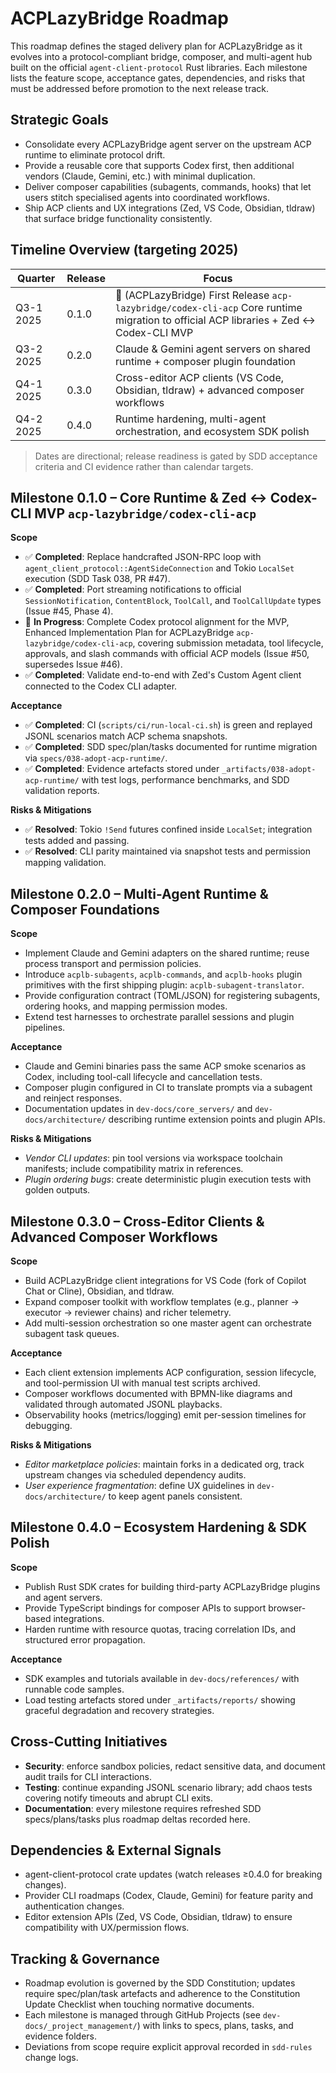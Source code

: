 # ACPLazyBridge Roadmap

This roadmap defines the staged delivery plan for ACPLazyBridge as it evolves into a protocol-compliant bridge, composer, and multi-agent hub built on the official `agent-client-protocol` Rust libraries. Each milestone lists the feature scope, acceptance gates, dependencies, and risks that must be addressed before promotion to the next release track.

## Strategic Goals

- Consolidate every ACPLazyBridge agent server on the upstream ACP runtime to eliminate protocol drift.
- Provide a reusable core that supports Codex first, then additional vendors (Claude, Gemini, etc.) with minimal duplication.
- Deliver composer capabilities (subagents, commands, hooks) that let users stitch specialised agents into coordinated workflows.
- Ship ACP clients and UX integrations (Zed, VS Code, Obsidian, tldraw) that surface bridge functionality consistently.

## Timeline Overview (targeting 2025)

| Quarter | Release | Focus |
| --- | --- | --- |
| Q3-1 2025 | 0.1.0 | 🚧 (ACPLazyBridge) First Release `acp-lazybridge/codex-cli-acp` Core runtime migration to official ACP libraries + Zed ↔ Codex-CLI MVP |
| Q3-2 2025 | 0.2.0 | Claude & Gemini agent servers on shared runtime + composer plugin foundation |
| Q4-1 2025 | 0.3.0 | Cross-editor ACP clients (VS Code, Obsidian, tldraw) + advanced composer workflows |
| Q4-2 2025 | 0.4.0 | Runtime hardening, multi-agent orchestration, and ecosystem SDK polish |

> Dates are directional; release readiness is gated by SDD acceptance criteria and CI evidence rather than calendar targets.

## Milestone 0.1.0 – Core Runtime & Zed ↔ Codex-CLI MVP `acp-lazybridge/codex-cli-acp`

**Scope**

- ✅ **Completed**: Replace handcrafted JSON-RPC loop with `agent_client_protocol::AgentSideConnection` and Tokio `LocalSet` execution (SDD Task 038, PR #47).
- ✅ **Completed**: Port streaming notifications to official `SessionNotification`, `ContentBlock`, `ToolCall`, and `ToolCallUpdate` types (Issue #45, Phase 4).
- 🔄 **In Progress**: Complete Codex protocol alignment for the MVP, Enhanced Implementation Plan for ACPLazyBridge `acp-lazybridge/codex-cli-acp`, covering submission metadata, tool lifecycle, approvals, and slash commands with official ACP models (Issue #50, supersedes Issue #46).
- ✅ **Completed**: Validate end-to-end with Zed's Custom Agent client connected to the Codex CLI adapter.

**Acceptance**

- ✅ **Completed**: CI (`scripts/ci/run-local-ci.sh`) is green and replayed JSONL scenarios match ACP schema snapshots.
- ✅ **Completed**: SDD spec/plan/tasks documented for runtime migration via `specs/038-adopt-acp-runtime/`.
- ✅ **Completed**: Evidence artefacts stored under `_artifacts/038-adopt-acp-runtime/` with test logs, performance benchmarks, and SDD validation reports.

**Risks & Mitigations**

- ✅ **Resolved**: Tokio `!Send` futures confined inside `LocalSet`; integration tests added and passing.
- ✅ **Resolved**: CLI parity maintained via snapshot tests and permission mapping validation.

## Milestone 0.2.0 – Multi-Agent Runtime & Composer Foundations

**Scope**

- Implement Claude and Gemini adapters on the shared runtime; reuse process transport and permission policies.
- Introduce `acplb-subagents`, `acplb-commands`, and `acplb-hooks` plugin primitives with the first shipping plugin: `acplb-subagent-translator`.
- Provide configuration contract (TOML/JSON) for registering subagents, ordering hooks, and mapping permission modes.
- Extend test harnesses to orchestrate parallel sessions and plugin pipelines.

**Acceptance**

- Claude and Gemini binaries pass the same ACP smoke scenarios as Codex, including tool-call lifecycle and cancellation tests.
- Composer plugin configured in CI to translate prompts via a subagent and reinject responses.
- Documentation updates in `dev-docs/core_servers/` and `dev-docs/architecture/` describing runtime extension points and plugin APIs.

**Risks & Mitigations**

- _Vendor CLI updates_: pin tool versions via workspace toolchain manifests; include compatibility matrix in references.
- _Plugin ordering bugs_: create deterministic plugin execution tests with golden outputs.

## Milestone 0.3.0 – Cross-Editor Clients & Advanced Composer Workflows

**Scope**

- Build ACPLazyBridge client integrations for VS Code (fork of Copilot Chat or Cline), Obsidian, and tldraw.
- Expand composer toolkit with workflow templates (e.g., planner → executor → reviewer chains) and richer telemetry.
- Add multi-session orchestration so one master agent can orchestrate subagent task queues.

**Acceptance**

- Each client extension implements ACP configuration, session lifecycle, and tool-permission UI with manual test scripts archived.
- Composer workflows documented with BPMN-like diagrams and validated through automated JSONL playbacks.
- Observability hooks (metrics/logging) emit per-session timelines for debugging.

**Risks & Mitigations**

- _Editor marketplace policies_: maintain forks in a dedicated org, track upstream changes via scheduled dependency audits.
- _User experience fragmentation_: define UX guidelines in `dev-docs/architecture/` to keep agent panels consistent.

## Milestone 0.4.0 – Ecosystem Hardening & SDK Polish

**Scope**

- Publish Rust SDK crates for building third-party ACPLazyBridge plugins and agent servers.
- Provide TypeScript bindings for composer APIs to support browser-based integrations.
- Harden runtime with resource quotas, tracing correlation IDs, and structured error propagation.

**Acceptance**

- SDK examples and tutorials available in `dev-docs/references/` with runnable code samples.
- Load testing artefacts stored under `_artifacts/reports/` showing graceful degradation and recovery strategies.

## Cross-Cutting Initiatives

- **Security**: enforce sandbox policies, redact sensitive data, and document audit trails for CLI interactions.
- **Testing**: continue expanding JSONL scenario library; add chaos tests covering notify timeouts and abrupt CLI exits.
- **Documentation**: every milestone requires refreshed SDD specs/plans/tasks plus roadmap deltas recorded here.

## Dependencies & External Signals

- agent-client-protocol crate updates (watch releases ≥0.4.0 for breaking changes).
- Provider CLI roadmaps (Codex, Claude, Gemini) for feature parity and authentication changes.
- Editor extension APIs (Zed, VS Code, Obsidian, tldraw) to ensure compatibility with UX/permission flows.

## Tracking & Governance

- Roadmap evolution is governed by the SDD Constitution; updates require spec/plan/task artefacts and adherence to the Constitution Update Checklist when touching normative documents.
- Each milestone is managed through GitHub Projects (see `dev-docs/_project_management/`) with links to specs, plans, tasks, and evidence folders.
- Deviations from scope require explicit approval recorded in `sdd-rules` change logs.
